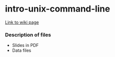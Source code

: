 # intro-unix-command-line
[Link to wiki page](https://github.com/gladstone-institutes/Bioinformatics-Workshops/wiki/Unix-Command-Line)

### Description of files
* Slides in PDF
* Data files 
